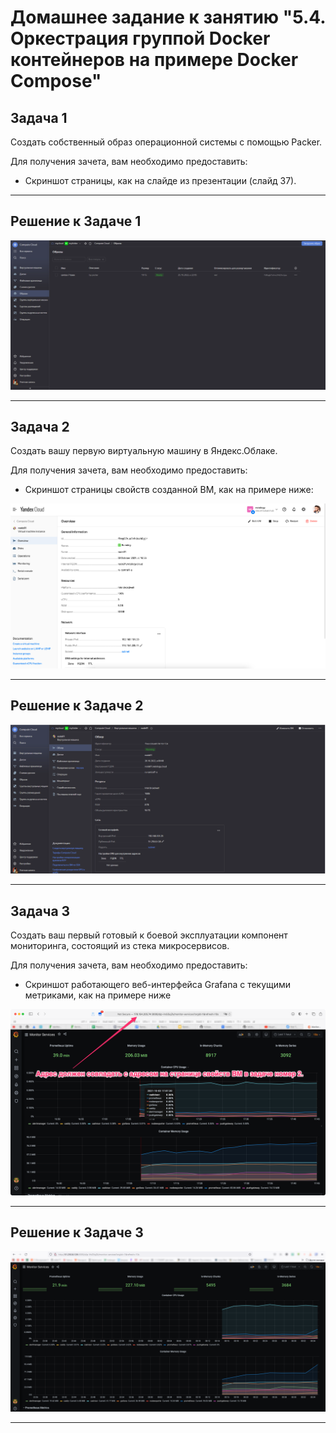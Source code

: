 # Домашнее задание к занятию "5.4. Оркестрация группой Docker контейнеров на примере Docker Compose"

## Задача 1

Создать собственный образ операционной системы с помощью Packer.

Для получения зачета, вам необходимо предоставить:

- Скриншот страницы, как на слайде из презентации (слайд 37).

---

## Решение к Задаче 1

![PICT](./images/ex1.png)

---

## Задача 2

Создать вашу первую виртуальную машину в Яндекс.Облаке.

Для получения зачета, вам необходимо предоставить:

- Скриншот страницы свойств созданной ВМ, как на примере ниже:

![PICT](./assets/yc_01.png)

---

## Решение к Задаче 2

![PICT](./images/ex2.png)

---

## Задача 3

Создать ваш первый готовый к боевой эксплуатации компонент мониторинга, состоящий из стека микросервисов.

Для получения зачета, вам необходимо предоставить:

- Скриншот работающего веб-интерфейса Grafana с текущими метриками, как на примере ниже

![PICT](./assets/yc_02.png)

---

## Решение к Задаче 3

![PICT](./images/ex3.png)

---
